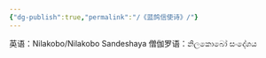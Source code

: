 ```yaml
---
{"dg-publish":true,"permalink":"/《蓝鸽信使诗》/"}
---
```


英语：Nilakobo/Nilakobo Sandeshaya
僧伽罗语：නිලකොබෝ සංදේශය